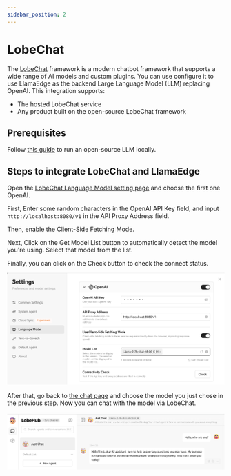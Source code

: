 ```yaml
---
sidebar_position: 2
---
```


# LobeChat

The [LobeChat](https://github.com/lobehub/lobe-chat) framework is a modern chatbot framework that supports a wide range of 
AI models and custom plugins.
You can use configure it to use LlamaEdge as the backend Large Language Model (LLM) replacing OpenAI. This integration supports:

* The hosted LobeChat service
* Any product built on the open-source LobeChat framework

## Prerequisites

Follow [this guide](intro.md) to run an open-source LLM locally.

## Steps to integrate LobeChat and LlamaEdge

Open the [LobeChat Language Model setting page](https://chat-preview.lobehub.com/settings/modal?agent=&session=inbox&tab=llm&topic=CIfo1UYZ) and choose the first one OpenAI.

First, Enter some random characters in the OpenAI API Key field, and input `http://localhost:8080/v1` in the API Proxy Address field.

Then, enable the Client-Side Fetching Mode. 

Next, Click on the Get Model List button to automatically detect the model you're using. Select that model from the list.

Finally, you can click on the Check button to check the connect status.

![](lobechat-llamaedge-01.png)

After that, go back to [the chat page](https://chat-preview.lobehub.com/chat?session=inbox&agent=) and choose the model you just chose in the previous step. Now you can chat with the model via LobeChat.

![](lobechat-llamaedge-02.png)

